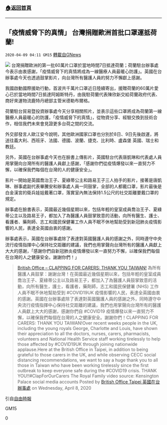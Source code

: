###  [:house:返回首頁](https://github.com/ourhimalayas/txt)
---

## 「疫情威脅下的真情」 台灣捐贈歐洲首批口罩運抵荷蘭!
`2020-04-09 04:11 GM15` [轉載自GNews](https://gnews.org/zh-hant/166935/)

![](https://s3.amazonaws.com/gnews-media-offload/wp-content/uploads/2020/04/09040529/3128065_1_1.jpg)
台灣捐贈歐洲的第一批60萬片口罩於當地時間7日抵達荷蘭；荷蘭駐台辦事處今表示由衷感謝，「疫情威脅下的真情將成為一線醫療人員最暖心防護」。英國在台辦事處今天也透過鼓掌影片，向台灣所有醫護人員的努力不懈獻上感謝。

我國啟動國際援助行動，首波共千萬片口罩近日陸續寄出，援贈荷蘭的60萬片愛心已於當地時間7日抵達阿姆斯特丹，由我駐荷蘭代表陳欣新交給荷蘭政府代表、商好來運物流鹿特丹總部主管米德勒布爾格。

荷蘭駐台貿易暨投資辦事處今天分享相關照片，並表示這些口罩將成為荷蘭第一線醫療人員最暖心的防護，「疫情威脅下的真情」，從物資分享、經驗交換到技術合作，相信我們未來會見證更多台荷之間的交流。

外交部發言人歐江安今說明，其他歐洲國家口罩也分別於8日、9日先後啟運，將送往義大利、西班牙、法國、德國、波蘭、捷克、比利時、盧森堡 英國、瑞士和教廷。

另外，英國在台辦事處今天也在臉書上傳影片，英國駐台代表唐凱琳和代表處人員用掌聲向台灣所有的醫護人員獻上感謝，「感謝你們從疫情爆發以來一直努力不懈，以確保我們每個在台灣的人的健康安全」。

影片一開始是英國喬治王子、夏綠蒂公主和路易王子三人拍手的影片，接著是唐凱琳、辦事處副代表畢騰安和辦事處人員一同鼓掌，全部的人都戴口罩，影片最後是白金漢宮的衛兵娃娃戴著口罩，落實室內無法保持1.5公尺的社交距離要戴口罩的規定。

辦事處在臉書表示，英國最近幾個星期以來，包括年輕的皇室成員喬治王子、夏綠蒂公主以及路易王子，都加入了為醫護人員鼓掌致意的活動，向所有醫生、護士、看護者、藥劑師、志工和國民保健署工作人員不眠不休地幫助受到新冠肺炎疫情影響的人民，表達全英國由衷的感謝。

辦事處表示，英國在台辦事處除了表達對英國醫護人員的感謝之外，同時遵守中央流行疫情指揮中心保持社交距離的建議，我們也用掌聲向台灣所有的醫護人員獻上大大的感謝，「感謝你們自新冠肺炎疫情爆發以來一直努力不懈，以確保我們每個在台灣的人之健康安全。謝謝你們！」

> [British Office – CLAPPING FOR CARERS: THANK YOU TAIWAN!](https://www.facebook.com/britishofficetaipei/videos/822180254934061/)
> 為所有醫護人員鼓掌：謝謝台灣！在英國最近幾個星期以來，包括年輕的皇室成員喬治王子、夏綠蒂公主以及路易王子，都加入了為醫護人員鼓掌致意的活動，向所有醫生，護士，看護者，藥劑師，志工和國民保健署 (NHS) 工作人員不眠不休地幫助受到 #COVID19UK 疫情影響的人民，表達全英國由衷的感謝。英國在台辦事處除了表達對英國醫護人員的感謝之外，同時遵守中央流行疫情指揮中心保持社交距離的建議，我們也用掌聲向台灣所有的醫護人員獻上大大的感謝，感謝你們自 #COVID19 疫情爆發以來一直努力不懈，以確保我們每個在台灣的人之健康安全。謝謝你們！CLAPPING FOR CARERS: THANK YOU TAIWAN!Over recent weeks people in the UK, including the young royals George, Charlotte and Louis, have shown their appreciation to all the doctors, nurses, carers, pharmacists, volunteers and National Health Service staff working tirelessly to help those affected by #COVID19UK through joining nationwide applause.Here at the British Office in Taipei, in addition to being grateful to those carers in the UK, and while observing CECC social distancing recommendations, we want to say a huge thank you to all those in Taiwan who have been working tirelessly since the first outbreak to keep everyone safe during the #COVID19 crisis. THANK YOU!!#ClapForOurCarers The Royal Family video source: Kensington Palace social media accounts
> Posted by [British Office Taipei 英國在台辦事處](https://www.facebook.com/britishofficetaipei/) on Wednesday, April 8, 2020

引自[自由時報](https://news.ltn.com.tw/news/politics/breakingnews/3128065)

GM15

0
